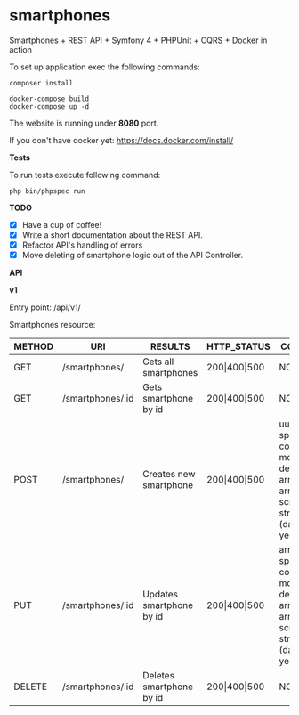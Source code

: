 # smartphones
Smartphones + REST API + Symfony 4 + PHPUnit + CQRS + Docker in action

To set up application exec the following commands:

    composer install

    docker-compose build
    docker-compose up -d

The website is running under **8080** port.

If you don't have docker yet:
https://docs.docker.com/install/

**Tests**

To run tests execute following command:

    php bin/phpspec run

**TODO**

- [x] Have a cup of coffee!
- [x] Write a short documentation about the REST API.
- [x] Refactor API's handling of errors
- [x] Move deleting of smartphone logic out of the API Controller.

**API**

__v1__

Entry point: /api/v1/

Smartphones resource:

| METHOD        | URI              | RESULTS                  | HTTP_STATUS   | CONTENT (JSON) |
| ------------- | ---------------- | ------------------------ | ------------- | -------------- |
| GET           | /smartphones/    | Gets all smartphones     | 200\|400\|500 | NONE                                                                                                                                                                 |
| GET           | /smartphones/:id | Gets smartphone by id    | 200\|400\|500 | NONE                                                                                                                                                                 |
| POST          | /smartphones/    | Creates new smartphone   | 200\|400\|500 | uuid, array specification\[string company, string model, array details\[string os, array screenSize, array screenResolution, string releaseDate (day-month-year)\]\] |
| PUT           | /smartphones/:id | Updates smartphone by id | 200\|400\|500 | array specification\[string company, string model, array details\[string os, array screenSize, array screenResolution, string releaseDate (day-month-year)\]\]       |
| DELETE        | /smartphones/:id | Deletes smartphone by id | 200\|400\|500 | NONE                                                                                                                                                                 |